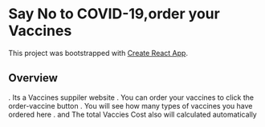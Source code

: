 # Say No to COVID-19,order your Vaccines  

This project was bootstrapped with [Create React App](https://github.com/facebook/create-react-app).

## Overview
. Its a Vaccines suppiler website
. You can order your vaccines to click the order-vaccine button
. You will see how many types of vaccines you have ordered here
. and The total Vaccies Cost also will calculated automatically  
